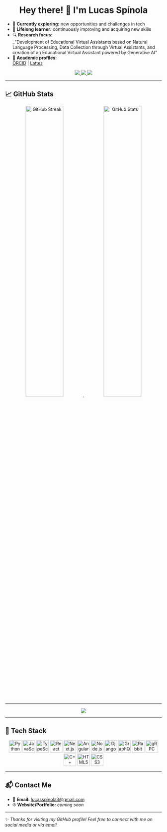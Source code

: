 <h1 align="center">Hey there! 👋 I'm Lucas Spínola</h1>

- 🔭 **Currently exploring:** new opportunities and challenges in tech  
- 🌱 **Lifelong learner:** continuously improving and acquiring new skills  
- 🔍 **Research focus:**  
  _"Development of Educational Virtual Assistants based on Natural Language Processing, Data Collection through Virtual Assistants, and creation of an Educational Virtual Assistant powered by Generative AI"  
- 📝 **Academic profiles:**  
  [ORCID](https://orcid.org/0009-0005-9206-8452) | [Lattes](https://lattes.cnpq.br/2230852814710667)

<p align="center">
  <a href="https://www.youtube.com/channel/UCmsVM9SsmyPLprT79DicFxg" target="_blank">
    <img src="https://img.shields.io/badge/YouTube-FF0000?style=for-the-badge&logo=youtube&logoColor=white">
  </a>
  <a href="https://www.instagram.com/lcspinola/" target="_blank">
    <img src="https://img.shields.io/badge/Instagram-E4405F?style=for-the-badge&logo=instagram&logoColor=white">
  </a>
  <a href="mailto:lucasspinola3@gmail.com" target="_blank">
    <img src="https://img.shields.io/badge/Gmail-D14836?style=for-the-badge&logo=gmail&logoColor=white">
  </a>
</p>

---

## 📈 GitHub Stats

<p align="center">
  <a href="https://github.com/LucasSpinola">
    <img width="49%" src="https://streak-stats.demolab.com/?user=LucasSpinola&theme=tokyonight" alt="GitHub Streak">
    <img width="49%" src="https://github-readme-stats.vercel.app/api?username=LucasSpinola&show_icons=true&theme=tokyonight&count_private=true" alt="GitHub Stats">
  </a>
</p>

---

<p align="center">
  <img src="https://github-profile-trophy.vercel.app/?username=LucasSpinola&theme=tokyonight&no-frame=true&margin-w=15">
</p>

---

## 🧰 Tech Stack

<p align="center">
  <img title="Python" alt="Python" height="40" src="https://cdn.jsdelivr.net/gh/devicons/devicon/icons/python/python-original.svg">
  <img title="JavaScript" alt="JavaScript" height="40" src="https://cdn.jsdelivr.net/gh/devicons/devicon/icons/javascript/javascript-original.svg">
  <img title="TypeScript" alt="TypeScript" height="40" src="https://cdn.jsdelivr.net/gh/devicons/devicon/icons/typescript/typescript-original.svg">
  <img title="React" alt="React" height="40" src="https://cdn.jsdelivr.net/gh/devicons/devicon/icons/react/react-original.svg">
  <img title="Next.js" alt="Next.js" height="40" src="https://cdn.jsdelivr.net/gh/devicons/devicon/icons/nextjs/nextjs-original.svg">
  <img title="Angular" alt="Angular" height="40" src="https://cdn.jsdelivr.net/gh/devicons/devicon/icons/angularjs/angularjs-original.svg">
  <img title="Node.js" alt="Node.js" height="40" src="https://cdn.jsdelivr.net/gh/devicons/devicon/icons/nodejs/nodejs-original.svg">
  <img title="Django" alt="Django" height="40" src="https://cdn.jsdelivr.net/gh/devicons/devicon/icons/django/django-plain.svg">
  <img title="GraphQL" alt="GraphQL" height="40" src="https://cdn.jsdelivr.net/gh/devicons/devicon/icons/graphql/graphql-plain.svg">
  <img title="RabbitMQ" alt="RabbitMQ" height="40" src="https://cdn.jsdelivr.net/gh/devicons/devicon/icons/rabbitmq/rabbitmq-original.svg">
  <img title="gRPC" alt="gRPC" height="40" src="https://grpc.io/img/logos/grpc-icon-color.png">
  <img title="C++" alt="C++" height="40" src="https://cdn.jsdelivr.net/gh/devicons/devicon/icons/cplusplus/cplusplus-original.svg">
  <img title="HTML5" alt="HTML5" height="40" src="https://cdn.jsdelivr.net/gh/devicons/devicon/icons/html5/html5-original.svg">
  <img title="CSS3" alt="CSS3" height="40" src="https://cdn.jsdelivr.net/gh/devicons/devicon/icons/css3/css3-original.svg">
</p>

---

## 📬 Contact Me

- 📧 **Email:** [lucasspinola3@gmail.com](mailto:lucasspinola3@gmail.com)
- 🌐 **Website/Portfolio:** *coming soon*

---

✨ _Thanks for visiting my GitHub profile! Feel free to connect with me on social media or via email._
